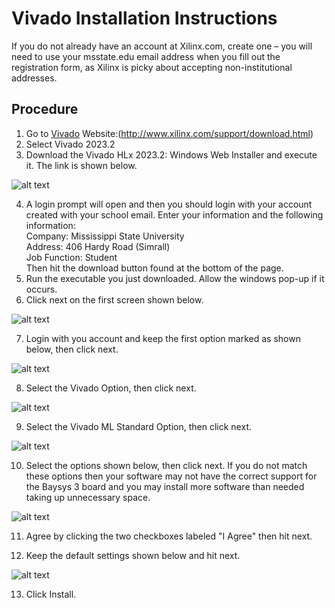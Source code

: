 # Vivado Installation Instructions

If you do not already have an account at Xilinx.com, create one – you will need
to use your msstate.edu email address when you fill out the registration form,
as Xilinx is picky about accepting non-institutional addresses.

## Procedure

1.  Go to [Vivado](http://www.xilinx.com/support/download.html)
    Website:(http://www.xilinx.com/support/download.html)
2.  Select Vivado 2023.2
3.  Download the Vivado HLx 2023.2: Windows Web Installer and execute it. The
    link is shown below.

![alt text](../../lab1/website_download_medium.png)

4.  A login prompt will open and then you should login with your account created
    with your school email. Enter your information and the following
    information:\
    Company: Mississippi State University\
    Address: 406 Hardy Road (Simrall)\
    Job Function: Student\
    Then hit the download button found at the bottom of the page.
5.  Run the executable you just downloaded. Allow the windows pop-up if it
    occurs.
6.  Click next on the first screen shown below.

![alt text](../../lab1/first_page_exe.png)

7.  Login with you account and keep the first option marked as shown below, then
    click next.

![alt text](../../lab1/login_page_exe.png)

8.  Select the Vivado Option, then click next.

![alt text](../../lab1/vivado_select_exe.png)

9.  Select the Vivado ML Standard Option, then click next.

![alt text](../../lab1/ml_standard_exe.png)

10. Select the options shown below, then click next. If you do not match these
    options then your software may not have the correct support for the Baysys 3
    board and you may install more software than needed taking up unnecessary
    space.

![alt text](../../lab1/options_exe.png)

11. Agree by clicking the two checkboxes labeled "I Agree" then hit next. 

12. Keep the default settings shown below and hit next.

![alt text](../../lab1/default_location_exe.png)

13. Click Install.
